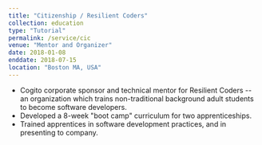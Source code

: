 ```yaml
---
title: "Citizenship / Resilient Coders"
collection: education
type: "Tutorial"
permalink: /service/cic
venue: "Mentor and Organizer"
date: 2018-01-08
enddate: 2018-07-15
location: "Boston MA, USA"
---
```


<ul>
<li>Cogito corporate sponsor and technical mentor for Resilient Coders --
an organization which trains non-traditional background adult students to become software developers.</li>
<li>Developed a 8-week "boot camp" curriculum for two apprenticeships.</li>
<li>Trained apprentices in software development practices, and in presenting to company.</li>
</ul>
<!-- ![resilientcoders](../../images/resilientcoders.jpg){:class="img-responsive"} -->
